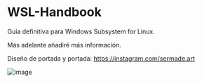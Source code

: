 # WSL-Handbook
Guía definitiva para Windows Subsystem for Linux.

Más adelante añadiré más información.

Diseño de portada y portada: https://instagram.com/sermade.art

![image](https://github.com/ssantosv/WSL-Handbook/assets/16861474/760913f6-1f3b-4478-a367-3a1f024405d3)

